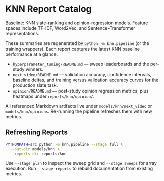 # KNN Report Catalog

Baseline: KNN slate-ranking and opinion-regression models.
Feature spaces include TF-IDF, Word2Vec, and Sentence-Transformer representations.

These summaries are regenerated by `python -m knn.pipeline` (or the training wrappers).
Each report captures the latest KNN baseline performance at a glance.

- `hyperparameter_tuning/README.md` — sweep leaderboards and the per-study winners.
- `next_video/README.md` — validation accuracy, confidence intervals, baseline deltas, and training versus validation accuracy curves for the production slate task.
- `opinion/README.md` — post-study opinion regression metrics, plus heatmaps under `reports/knn/opinion/`.

All referenced Markdown artifacts live under `models/knn/next_video` or `models/knn/opinions`. Re-running the pipeline refreshes them with new metrics.

## Refreshing Reports

```bash
PYTHONPATH=src python -m knn.pipeline --stage full \
  --out-dir models/knn \
  --reports-dir reports/knn
```

Use `--stage plan` to inspect the sweep grid and `--stage sweeps` for array execution.
Run `--stage reports` to rebuild documentation from existing metrics.
